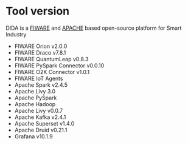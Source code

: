 # Tool version

DIDA is a [FIWARE](https://www.fiware.org/catalogue/) and [APACHE](https://projects.apache.org/projects.html) based open-source platform for Smart Industry 


- FIWARE Orion v2.0.0
- FIWARE Draco v7.8.1
- FIWARE QuantumLeap v0.8.3
- FIWARE PySpark Connector v0.0.10
- FIWARE O2K Connector v1.0.1
- FIWARE IoT Agents
- Apache Spark v2.4.5
- Apache Livy 3.0
- Apache PySpark
- Apache Hadoop 
- Apache Livy v0.0.7
- Apache Kafka v2.4.1
- Apache Superset v1.4.0
- Apache Druid v0.21.1
- Grafana v10.1.9



